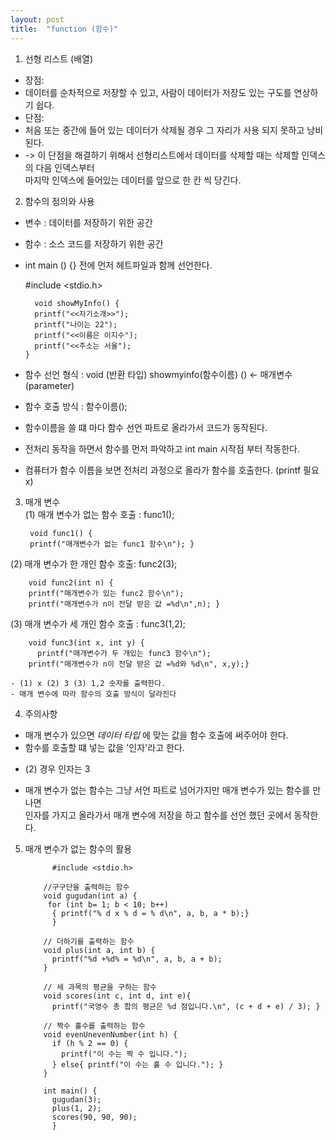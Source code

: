 ```yaml
---
layout: post
title:  "function (함수)"
---
```

1. 선형 리스트 (배열)  
  - 장점:   
  - 데이터를 순차적으로 저장할 수 있고, 사람이 데이터가 저장도 있는 구도를 연상하기 쉽다.  
  - 단점:  
  - 처음 또는 중간에 들어 있는 데이터가 삭제될 경우 그 자리가 사용 되지 못하고 낭비된다.  
  -  -> 이 단점을 해결하기 위해서 선형리스트에서 데이터를 삭제할 때는 삭제할 인덱스의 다음 인덱스부터   
        마지막 인덱스에 들어있는 데이터를 앞으로 한 칸 씩 당긴다.     
        
2. 함수의 정의와 사용  
  - 변수 : 데이터를 저장하기 위한 공간
  - 함수 : 소스 코드를 저장하기 위한 공간  
  - int main () {} 전에 먼저 헤트파일과 함께 선언한다.    
    
    #include <stdio.h>
    
          void showMyInfo() {
          printf("<<자기소개>>");
          printf("나이는 22");
          printf("<<이름은 이지수");
          printf("<<주소는 서울");
        }    
          
  - 함수 선언 형식 : void (반환 타입) showmyinfo(함수이름)  () <- 매개변수 (parameter)    
  - 함수 호출 방식 : 함수이름();
  - 함수이름을 쓸 떄 마다 함수 선언 파트로 올라가서 코드가 동작된다.  
  - 전처리 동작을 하면서 함수를 먼저 파악하고 int main 시작점 부터 작동한다.  
  - 컴퓨터가 함수 이름을 보면 전처리 과정으로 올라가 함수를 호출한다. (printf 필요 x)   
      
3. 매개 변수   
  (1)  매개 변수가 없는 함수 호출 : func1();  
  
        void func1() {
        printf("매개변수가 없는 func1 함수\n"); }

  (2)  매개 변수가 한 개인 함수 호출: func2(3);  
    
        void func2(int n) {
        printf("매개변수가 있는 func2 함수\n");
        printf("매개변수가 n이 전달 받은 값 =%d\n",n); }
          
  (3)  매개 변수가 세 개인 함수 호출 : func3(1,2);
       
        void func3(int x, int y) {
	      printf("매개변수가 두 개있는 func3 함수\n");
        printf("매개변수가 n이 전달 받은 값 =%d와 %d\n", x,y);}     
   
    - (1) x (2) 3 (3) 1,2 숫자를 출력한다.   
    - 매개 변수에 따라 함수의 호출 방식이 달라진다  
      
 4. 주의사항  
   - 매개 변수가 있으면 *데이터 타입* 에 맞는 값을 함수 호출에 써주어야 한다.  
   - 함수를 호출할 떄 넣는 값을 '인자'라고 한다.  
   * (2) 경우 인자는 3  
   - 매개 변수가 없는 함수는 그냥 서언 파트로 넘어가지만 매개 변수가 있는 함수를 만나면   
     인자를 가지고 올라가서 매개 변수에 저장을 하고 함수를 선언 했던 곳에서 동작한다.  
   
 5. 매개 변수가 없는 함수의 활용  

              #include <stdio.h>

            //구구단을 출력하는 함수
            void gugudan(int a) {
             for (int b= 1; b < 10; b++)
              { printf("% d x % d = % d\n", a, b, a * b);}
              }

            // 더하기를 출력하는 함수
            void plus(int a, int b) {
              printf("%d +%d% = %d\n", a, b, a + b);
            }

            // 세 과목의 평균을 구하는 함수
            void scores(int c, int d, int e){
              printf("국영수 총 합의 평균은 %d 점입니다.\n", (c + d + e) / 3); }

            // 짝수 홀수를 출력하는 함수
            void evenUnevenNumber(int h) {
              if (h % 2 == 0) {
                printf("이 수는 짝 수 입니다.");
              } else{ printf("이 수는 홀 수 입니다."); }
            }
            
            int main() {
              gugudan(3);
              plus(1, 2);
              scores(90, 90, 90);
              }
  
  
  
  
  
  
  
  
  
  
  
  
  
  
  
  
  
  
  
  
  
  
  
